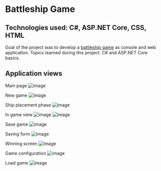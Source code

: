 # Battleship Game

## Technologies used: C#, ASP.NET Core, CSS, HTML

Goal of the project was to develop a [battleship game](https://en.wikipedia.org/wiki/Battleship_(game)) as console and web application. Topics learned during this project: C# and ASP.NET Core basics.

## Application views

Main page
![image](https://user-images.githubusercontent.com/73603988/174026178-a131106f-53ef-4d11-bb1a-4a3795f69beb.png)

New game
![image](https://user-images.githubusercontent.com/73603988/174026370-f7689820-637e-41f3-868e-a0fee6aeeb9a.png)

Ship placement phase
![image](https://user-images.githubusercontent.com/73603988/174026436-0f7e2403-bc9d-4399-a334-c94d50b30031.png)

In game view
![image](https://user-images.githubusercontent.com/73603988/174026562-93cfcdee-c9f0-4f4f-a286-ca0bbea0ea39.png)
![image](https://user-images.githubusercontent.com/73603988/174026635-3e643ec0-d7db-4888-b39a-ec1097d78ac8.png)

Save game
![image](https://user-images.githubusercontent.com/73603988/174026754-510725da-d350-4d25-af7f-dce429bd03bb.png)

Saving form
![image](https://user-images.githubusercontent.com/73603988/174026849-44326acd-3de8-4ff4-93b9-26bdb20e867a.png)

Winning screen
![image](https://user-images.githubusercontent.com/73603988/174027172-7564c7af-e55d-4a90-92eb-a9f049cd9785.png)

Game configuration
![image](https://user-images.githubusercontent.com/73603988/174027497-b9ba3d20-543c-4ff0-8639-5e5edb28878b.png)

Load game
![image](https://user-images.githubusercontent.com/73603988/174027567-5dea17d3-60ee-4e46-8ca8-97f1a2d10fc8.png)
